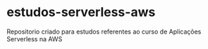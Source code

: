 # estudos-serverless-aws

Repositorio criado para estudos referentes ao curso de Aplicações Serverless na AWS
